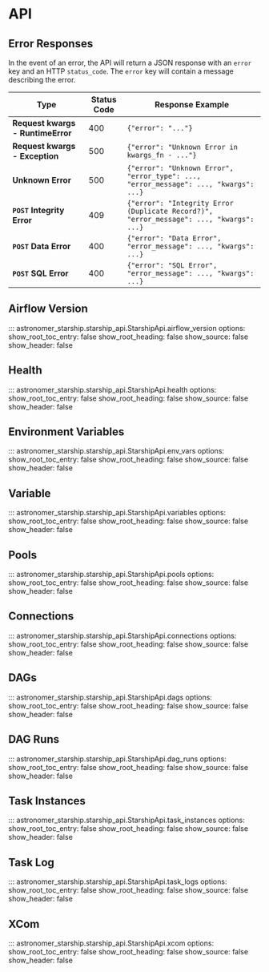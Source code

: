 # API

## Error Responses

In the event of an error, the API will return a JSON response with an `error` key
and an HTTP `status_code`. The `error` key will contain a message describing the error.

| **Type**                          | **Status Code** | **Response Example**                                                                        |
|-----------------------------------|-----------------|---------------------------------------------------------------------------------------------|
| **Request kwargs - RuntimeError** | 400             | ```{"error": "..."}```                                                                      |
| **Request kwargs - Exception**    | 500             | ```{"error": "Unknown Error in kwargs_fn - ..."}```                                         |
| **Unknown Error**                 | 500             | ```{"error": "Unknown Error", "error_type": ..., "error_message": ..., "kwargs": ...}```    |
| **`POST` Integrity Error**        | 409             | ```{"error": "Integrity Error (Duplicate Record?)", "error_message": ..., "kwargs": ...}``` |
| **`POST` Data Error**             | 400             | ```{"error": "Data Error", "error_message": ..., "kwargs": ...}```                          |
| **`POST` SQL Error**              | 400             | ```{"error": "SQL Error", "error_message": ..., "kwargs": ...}```                           |

## Airflow Version

::: astronomer_starship.starship_api.StarshipApi.airflow_version
    options:
        show_root_toc_entry: false
        show_root_heading: false
        show_source: false
        show_header: false

## Health

::: astronomer_starship.starship_api.StarshipApi.health
    options:
        show_root_toc_entry: false
        show_root_heading: false
        show_source: false
        show_header: false

## Environment Variables

::: astronomer_starship.starship_api.StarshipApi.env_vars
    options:
        show_root_toc_entry: false
        show_root_heading: false
        show_source: false
        show_header: false

## Variable

::: astronomer_starship.starship_api.StarshipApi.variables
    options:
        show_root_toc_entry: false
        show_root_heading: false
        show_source: false
        show_header: false

## Pools

::: astronomer_starship.starship_api.StarshipApi.pools
    options:
        show_root_toc_entry: false
        show_root_heading: false
        show_source: false
        show_header: false

## Connections

::: astronomer_starship.starship_api.StarshipApi.connections
    options:
        show_root_toc_entry: false
        show_root_heading: false
        show_source: false
        show_header: false

## DAGs

::: astronomer_starship.starship_api.StarshipApi.dags
    options:
        show_root_toc_entry: false
        show_root_heading: false
        show_source: false
        show_header: false

## DAG Runs

::: astronomer_starship.starship_api.StarshipApi.dag_runs
    options:
        show_root_toc_entry: false
        show_root_heading: false
        show_source: false
        show_header: false

## Task Instances

::: astronomer_starship.starship_api.StarshipApi.task_instances
    options:
        show_root_toc_entry: false
        show_root_heading: false
        show_source: false
        show_header: false

## Task Log

::: astronomer_starship.starship_api.StarshipApi.task_logs
    options:
        show_root_toc_entry: false
        show_root_heading: false
        show_source: false
        show_header: false

## XCom

::: astronomer_starship.starship_api.StarshipApi.xcom
    options:
        show_root_toc_entry: false
        show_root_heading: false
        show_source: false
        show_header: false
